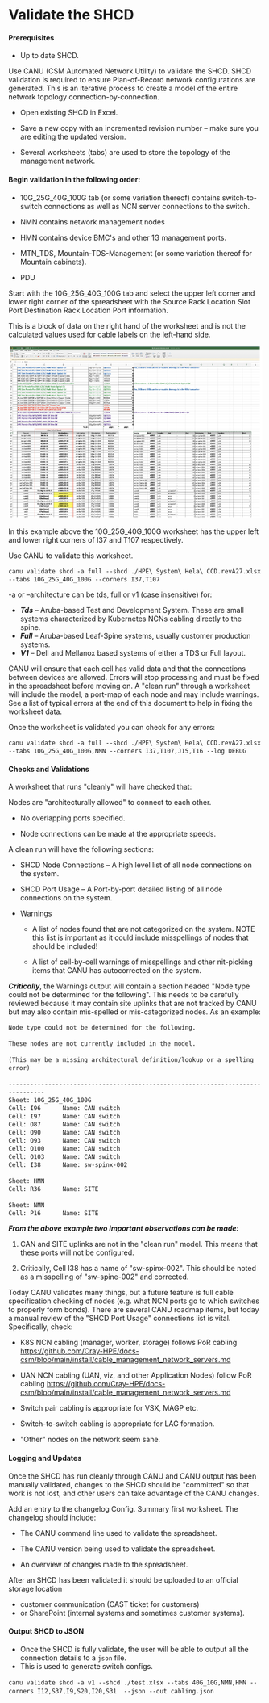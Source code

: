 # Validate the SHCD

#### Prerequisites 
- Up to date SHCD.

Use CANU (CSM Automated Network Utility) to validate the SHCD. SHCD validation is required to ensure Plan-of-Record network configurations are generated. This is an iterative process to create a model of the entire network topology connection-by-connection. 

* Open existing SHCD in Excel. 

* Save a new copy with an incremented revision number – make sure you are editing the updated version. 

* Several worksheets (tabs) are used to store the topology of the management network.  

#### Begin validation in the following order: 

* 10G_25G_40G_100G tab (or some variation thereof) contains switch-to-switch connections as well as NCN server connections to the switch. 

* NMN contains network management nodes 

* HMN contains device BMC's and other 1G management ports. 

* MTN_TDS, Mountain-TDS-Management (or some variation thereof for Mountain cabinets). 

* PDU  

Start with the 10G_25G_40G_100G tab and select the upper left corner and lower right corner of the spreadsheet with the Source Rack Location Slot Port Destination Rack Location Port information.  

This is a block of data on the right hand of the worksheet and is not the calculated values used for cable labels on the left-hand side. 

![](./img/shcd_example.png)

In this example above the 10G_25G_40G_100G worksheet has the upper left and lower right corners of I37 and T107 respectively. 

Use CANU to validate this worksheet. 

```
canu validate shcd -a full --shcd ./HPE\ System\ Hela\ CCD.revA27.xlsx --tabs 10G_25G_40G_100G --corners I37,T107 
```

-a or –architecture can be tds, full or v1 (case insensitive) for: 

* ***Tds*** 	– Aruba-based Test and Development System. These are small systems characterized by Kubernetes NCNs cabling directly to the spine. 
* ***Full*** 	– Aruba-based Leaf-Spine systems, usually customer production systems. 
* ***V1*** 	– Dell and Mellanox based systems of either a TDS or Full layout. 

CANU will ensure that each cell has valid data and that the connections between devices are allowed. Errors will stop processing and must be fixed in the spreadsheet before moving on. A "clean run" through a worksheet will include the model, a port-map of each node and may include warnings. See a list of typical errors at the end of this document to help in fixing the worksheet data. 

Once the worksheet is validated you can check for any errors: 

```
canu validate shcd -a full --shcd ./HPE\ System\ Hela\ CCD.revA27.xlsx --tabs 10G_25G_40G_100G,NMN --corners I37,T107,J15,T16 --log DEBUG 
```

#### Checks and Validations 

A worksheet that runs "cleanly" will have checked that: 

Nodes are "architecturally allowed" to connect to each other. 

* No overlapping ports specified. 

* Node connections can be made at the appropriate speeds. 

A clean run will have the following sections: 

* SHCD Node Connections – A high level list of all node connections on the system. 

* SHCD Port Usage – A Port-by-port detailed listing of all node connections on the system. 

* Warnings 

	* A list of nodes found that are not categorized on the system. NOTE this list is important as it could include misspellings of nodes that should be included! 

	* A list of cell-by-cell warnings of misspellings and other nit-picking items that CANU has autocorrected on the system. 

***Critically***, the Warnings output will contain a section headed "Node type could not be determined for the following".  This needs to be carefully reviewed because it may contain site uplinks that are not tracked by CANU but may also contain mis-spelled or mis-categorized nodes. As an example: 

```
Node type could not be determined for the following. 

These nodes are not currently included in the model. 

(This may be a missing architectural definition/lookup or a spelling error) 

-------------------------------------------------------------------------------- 
Sheet: 10G_25G_40G_100G 
Cell: I96      Name: CAN switch 
Cell: I97      Name: CAN switch 
Cell: O87      Name: CAN switch 
Cell: O90      Name: CAN switch 
Cell: O93      Name: CAN switch 
Cell: O100     Name: CAN switch 
Cell: O103     Name: CAN switch 
Cell: I38      Name: sw-spinx-002 

Sheet: HMN 
Cell: R36      Name: SITE 

Sheet: NMN 
Cell: P16      Name: SITE 
```

***From the above example two important observations can be made:***

1. CAN and SITE uplinks are not in the "clean run" model. This means that these ports will not be configured. 

2. Critically, Cell I38 has a name of "sw-spinx-002". This should be noted as a misspelling of "sw-spine-002" and corrected. 


Today CANU validates many things, but a future feature is full cable specification checking of nodes (e.g. what NCN ports go to which switches to properly form bonds).  There are several CANU roadmap items, but today a manual review of the "SHCD Port Usage" connections list is vital.  Specifically, check: 

* K8S NCN cabling (manager, worker, storage) follows PoR cabling https://github.com/Cray-HPE/docs-csm/blob/main/install/cable_management_network_servers.md 

* UAN NCN cabling (UAN, viz, and other Application Nodes) follow PoR cabling https://github.com/Cray-HPE/docs-csm/blob/main/install/cable_management_network_servers.md 

* Switch pair cabling is appropriate for VSX, MAGP etc. 

* Switch-to-switch cabling is appropriate for LAG formation. 

* 	"Other" nodes on the network seem sane. 

#### Logging and Updates 

Once the SHCD has run cleanly through CANU and CANU output has been manually validated, changes to the SHCD should be "committed" so that work is not lost, and other users can take advantage of the CANU changes.  

Add an entry to the changelog Config. Summary first worksheet.  The changelog should include: 

* The CANU command line used to validate the spreadsheet. 

* The CANU version being used to validate the spreadsheet. 

* An overview of changes made to the spreadsheet. 

After an SHCD has been validated it should be uploaded to an official storage location 

* customer communication (CAST ticket for customers) 
* or SharePoint (internal systems and sometimes customer systems). 

#### Output SHCD to JSON

- Once the SHCD is fully validate, the user will be able to output all the connection details to a `json` file.
- This is used to generate switch configs.

```canu validate shcd -a v1 --shcd ./test.xlsx --tabs 40G_10G,NMN,HMN --corners I12,S37,I9,S20,I20,S31  --json --out cabling.json```